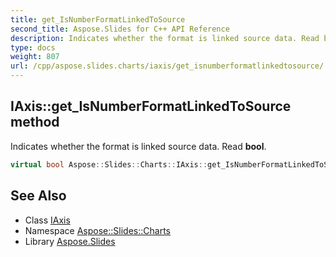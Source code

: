 ```yaml
---
title: get_IsNumberFormatLinkedToSource
second_title: Aspose.Slides for C++ API Reference
description: Indicates whether the format is linked source data. Read bool.
type: docs
weight: 807
url: /cpp/aspose.slides.charts/iaxis/get_isnumberformatlinkedtosource/
---
```

## IAxis::get_IsNumberFormatLinkedToSource method


Indicates whether the format is linked source data. Read **bool**.

```cpp
virtual bool Aspose::Slides::Charts::IAxis::get_IsNumberFormatLinkedToSource()=0
```

## See Also

* Class [IAxis](../)
* Namespace [Aspose::Slides::Charts](../../)
* Library [Aspose.Slides](../../../)
